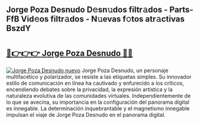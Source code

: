 ## Jorge Poza Desnudo D𝚎sn𝚞dos filtr𝚊dos - Parts-FfB Vid𝚎os filtr𝚊dos - N𝚞evas f𝚘tos atr𝚊ctivas BszdY

# <h2><a href="http://mbc11t.tromn.icu/?c=Jorge+Poza+Desnudo">🔗👉👉👉 Jorge Poza Desnudo 🔗🔗</a></h2>

[![Jorge Poza Desnudo nuevo](https://i.imgur.com/pEAQMta.gif)](http://mbc11t.tromn.icu/?c=Jorge+Poza+Desnudo)
Jorge Poza Desnudo, un personaje multifacético y polarizador, se resiste a las etiquetas simples. Su innovador estilo de comunicación en línea ha cautivado y enfurecido a los críticos, encendiendo debates sobre la privacidad, la expresión artística y la naturaleza evolutiva de las comunidades virtuales. Independientemente de lo que se avecina, su importancia en la configuración del panorama digital es innegable. La determinación inquebrantable y el magnetismo innegable impulsan el viaje de Jorge Poza Desnudo en el panorama digital.

